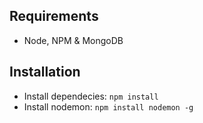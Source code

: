 

## Requirements
* Node, NPM & MongoDB

## Installation
* Install dependecies: ``` npm install ```
* Install nodemon: ``` npm install nodemon -g ```

 

